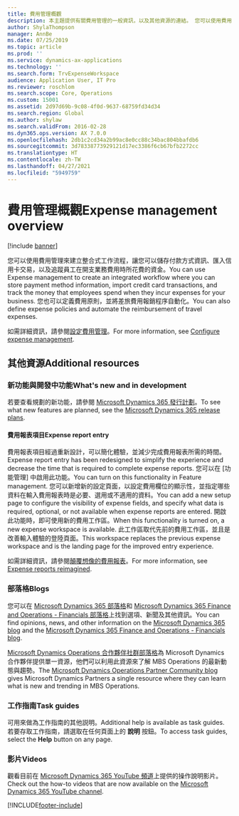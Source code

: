 ```yaml
---
title: 費用管理概觀
description: 本主題提供有關費用管理的一般資訊，以及其他資源的連結。 您可以使用費用管理來建立整合式工作流程，讓您可以儲存付款方式資訊、匯入信用卡交易，以及追蹤員工在開支業務費用時所花費的資金。
author: ShylaThompson
manager: AnnBe
ms.date: 07/25/2019
ms.topic: article
ms.prod: ''
ms.service: dynamics-ax-applications
ms.technology: ''
ms.search.form: TrvExpenseWorkspace
audience: Application User, IT Pro
ms.reviewer: roschlom
ms.search.scope: Core, Operations
ms.custom: 15001
ms.assetid: 2d97d69b-9c08-4f0d-9637-68759fd34d34
ms.search.region: Global
ms.author: shylaw
ms.search.validFrom: 2016-02-28
ms.dyn365.ops.version: AX 7.0.0
ms.openlocfilehash: 2db1c2cd34a2b99ac8e0cc88c34bac804bbafdb6
ms.sourcegitcommit: 3d78338773929121d17ec3386f6cb67bfb2272cc
ms.translationtype: HT
ms.contentlocale: zh-TW
ms.lasthandoff: 04/27/2021
ms.locfileid: "5949759"
---
```

# <a name="expense-management-overview"></a><span data-ttu-id="a4768-104">費用管理概觀</span><span class="sxs-lookup"><span data-stu-id="a4768-104">Expense management overview</span></span>

[!include [banner](../includes/banner.md)]

<span data-ttu-id="a4768-105">您可以使用費用管理來建立整合式工作流程，讓您可以儲存付款方式資訊、匯入信用卡交易，以及追蹤員工在開支業務費用時所花費的資金。</span><span class="sxs-lookup"><span data-stu-id="a4768-105">You can use Expense management to create an integrated workflow where you can store payment method information, import credit card transactions, and track the money that employees spend when they incur expenses for your business.</span></span> <span data-ttu-id="a4768-106">您也可以定義費用原則，並將差旅費用報銷程序自動化。</span><span class="sxs-lookup"><span data-stu-id="a4768-106">You can also define expense policies and automate the reimbursement of travel expenses.</span></span>

<span data-ttu-id="a4768-107">如需詳細資訊，請參閱[設定費用管理](plan-expense-management.md)。</span><span class="sxs-lookup"><span data-stu-id="a4768-107">For more information, see [Configure expense management](plan-expense-management.md).</span></span>

## <a name="additional-resources"></a><span data-ttu-id="a4768-108">其他資源</span><span class="sxs-lookup"><span data-stu-id="a4768-108">Additional resources</span></span>

### <a name="whats-new-and-in-development"></a><span data-ttu-id="a4768-109">新功能與開發中功能</span><span class="sxs-lookup"><span data-stu-id="a4768-109">What's new and in development</span></span>

<span data-ttu-id="a4768-110">若要查看規劃的新功能，請參閱 [Microsoft Dynamics 365 發行計劃](/dynamics365/release-plans/)。</span><span class="sxs-lookup"><span data-stu-id="a4768-110">To see what new features are planned, see the [Microsoft Dynamics 365 release plans](/dynamics365/release-plans/).</span></span>

#### <a name="expense-report-entry"></a><span data-ttu-id="a4768-111">費用報表項目</span><span class="sxs-lookup"><span data-stu-id="a4768-111">Expense report entry</span></span>

<span data-ttu-id="a4768-112">費用報表項目經過重新設計，可以簡化體驗，並減少完成費用報表所需的時間。</span><span class="sxs-lookup"><span data-stu-id="a4768-112">Expense report entry has been redesigned to simplify the experience and decrease the time that is required to complete expense reports.</span></span> <span data-ttu-id="a4768-113">您可以在 [功能管理] 中啟用此功能。</span><span class="sxs-lookup"><span data-stu-id="a4768-113">You can turn on this functionality in Feature management.</span></span> <span data-ttu-id="a4768-114">您可以新增新的設定頁面，以設定費用欄位的顯示性，並指定哪些資料在輸入費用報表時是必要、選用或不適用的資料。</span><span class="sxs-lookup"><span data-stu-id="a4768-114">You can add a new setup page to configure the visibility of expense fields, and specify what data is required, optional, or not available when expense reports are entered.</span></span> <span data-ttu-id="a4768-115">開啟此功能時，即可使用新的費用工作區。</span><span class="sxs-lookup"><span data-stu-id="a4768-115">When this functionality is turned on, a new expense workspace is available.</span></span> <span data-ttu-id="a4768-116">此工作區取代先前的費用工作區，並且是改善輸入體驗的登陸頁面。</span><span class="sxs-lookup"><span data-stu-id="a4768-116">This workspace replaces the previous expense workspace and is the landing page for the improved entry experience.</span></span>

<span data-ttu-id="a4768-117">如需詳細資訊，請參閱[顛覆想像的費用報表](ExpenseWorkspaceNew.md)。</span><span class="sxs-lookup"><span data-stu-id="a4768-117">For more information, see [Expense reports reimagined](ExpenseWorkspaceNew.md).</span></span>

### <a name="blogs"></a><span data-ttu-id="a4768-118">部落格</span><span class="sxs-lookup"><span data-stu-id="a4768-118">Blogs</span></span>

<span data-ttu-id="a4768-119">您可以在 [Microsoft Dynamics 365 部落格](https://community.dynamics.com/b/msftdynamicsblog?c=Enterprise)和 [Microsoft Dynamics 365 Finance and Operations - Financials 部落格](https://community.dynamics.com/365/financeandoperations/b/financials)上找到選項、新聞及其他資訊。</span><span class="sxs-lookup"><span data-stu-id="a4768-119">You can find opinions, news, and other information on the [Microsoft Dynamics 365 blog](https://community.dynamics.com/b/msftdynamicsblog?c=Enterprise) and the [Microsoft Dynamics 365 Finance and Operations - Financials blog](https://community.dynamics.com/365/financeandoperations/b/financials).</span></span>

<span data-ttu-id="a4768-120">[Microsoft Dynamics Operations 合作夥伴社群部落格](https://community.dynamics.com/partner/b/operationspartnercommunityblog)為 Microsoft Dynamics 合作夥伴提供單一資源，他們可以利用此資源來了解 MBS Operations 的最新動態與趨勢。</span><span class="sxs-lookup"><span data-stu-id="a4768-120">The [Microsoft Dynamics Operations Partner Community blog](https://community.dynamics.com/partner/b/operationspartnercommunityblog) gives Microsoft Dynamics Partners a single resource where they can learn what is new and trending in MBS Operations.</span></span>

### <a name="task-guides"></a><span data-ttu-id="a4768-121">工作指南</span><span class="sxs-lookup"><span data-stu-id="a4768-121">Task guides</span></span>

<span data-ttu-id="a4768-122">可用來做為工作指南的其他説明。</span><span class="sxs-lookup"><span data-stu-id="a4768-122">Additional help is available as task guides.</span></span> <span data-ttu-id="a4768-123">若要存取工作指南，請選取在任何頁面上的 **說明** 按鈕。</span><span class="sxs-lookup"><span data-stu-id="a4768-123">To access task guides, select the **Help** button on any page.</span></span>

### <a name="videos"></a><span data-ttu-id="a4768-124">影片</span><span class="sxs-lookup"><span data-stu-id="a4768-124">Videos</span></span>

<span data-ttu-id="a4768-125">觀看目前在 [Microsoft Dynamics 365 YouTube 頻道](https://www.youtube.com/channel/UCJGCg4rB3QSs8y_1FquelBQ)上提供的操作說明影片。</span><span class="sxs-lookup"><span data-stu-id="a4768-125">Check out the how-to videos that are now available on the [Microsoft Dynamics 365 YouTube channel](https://www.youtube.com/channel/UCJGCg4rB3QSs8y_1FquelBQ).</span></span>


[!INCLUDE[footer-include](../includes/footer-banner.md)]